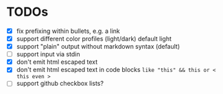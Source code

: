 # TODOs

* [x] fix prefixing within bullets, e.g. a link
* [x] support different color profiles (light/dark) default light
* [x] support "plain" output without markdown syntax (default)
* [ ] support input via stdin
* [x] don't emit html escaped text
* [x] don't emit html escaped text in code blocks `like "this" && this or < this even > `
* [ ] support github checkbox lists?
